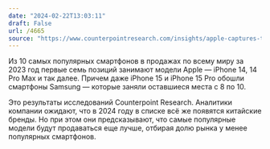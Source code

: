```yaml
---
date: "2024-02-22T13:03:11"
draft: False
url: /4665
source: "https://www.counterpointresearch.com/insights/apple-captures-top-7-spots-in-global-top-10-best-selling-smartphones/"
---
```


Из 10 самых популярных смартфонов в продажах по всему миру за 2023 год первые семь позиций занимают модели Apple — iPhone 14, 14 Pro Max и так далее. Причем даже iPhone 15 и iPhone 15 Pro обошли смартфоны Samsung — которые заняли оставшиеся места с 8 по 10.

Это результаты исследований Counterpoint Research. Аналитики компании ожидают, что в 2024 году в списке всё же появятся китайские бренды. Но при этом они предсказывают, что самые популярные модели будут продаваться еще лучше, отбирая долю рынка у менее популярных смартфонов.
